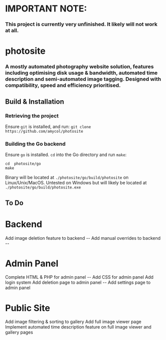 # IMPORTANT NOTE:
### This project is currently very unfinished. It likely will not work at all. 
# photosite
### A mostly automated photography website solution, features including optimising disk usage & bandwidth, automated time description and semi-automated image tagging. Designed with compatibility, speed and efficiency prioritised. 
## Build & Installation
### Retrieving the project
Ensure `git` is installed, and run:
`git clone https://github.com/amycol/photosite`
### Building the Go backend
Ensure `go` is installed.
`cd` into the Go directory and run `make`:
```shell
cd  photosite/go
make
```
Binary will be located at `./photosite/go/build/photosite` on Linux/Unix/MacOS. Untested on Windows but will likely be located at `./photosite/go/build/photosite.exe`


## To Do
# Backend
Add image deletion feature to backend --
Add manual overrides to backend --
# Admin Panel
Complete HTML & PHP for admin panel --
Add CSS for admin panel 
Add login system
Add deletion page to admin panel --
Add settings page to admin panel
# Public Site
Add image filtering & sorting to gallery
Add full image viewer page 
Implement automated time description feature on full image viewer and gallery pages
